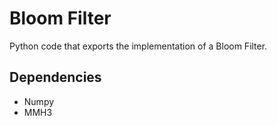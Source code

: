 # Bloom Filter
Python code that exports the implementation of a Bloom Filter. 

## Dependencies
- Numpy
- MMH3
